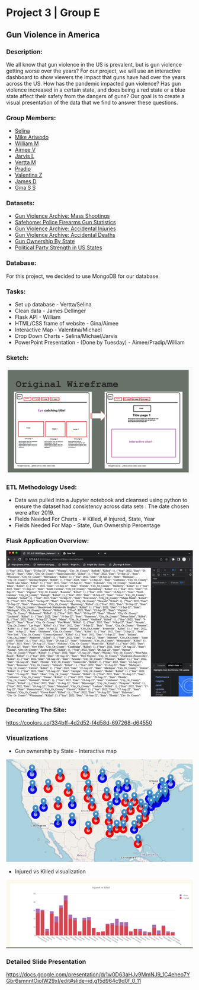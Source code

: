# Project 3 | Group E
## Gun Violence in America

### Description:
<p>We all know that gun violence in the US is prevalent, but is gun violence getting worse over the years? For our project, we will use an interactive  dashboard to show viewers the impact that guns have had over the years across the US. How has the pandemic impacted gun violence? Has gun violence increased in a certain state, and does being a red state or a blue state affect their safety from the dangers of guns? Our goal is to create a visual presentation of the data that we find to answer these questions.</p>

### Group Members:

* <a href="https://github.com/sesu0722">Selina</a>
* <a href="https://github.com/Ariwodo16">Mike Ariwodo</a>
* <a href="https://github.com/WMatthewARC">William M</a>
* <a href="https://github.com/aimeevu">Aimee V</a>
* <a href="https://github.com/jlmamp">Jarvis L</a>
* <a href="https://github.com/vertta">Vertta M</a>
* <a href="https://github.com/pradipraodeo">Pradip</a>
* <a href="https://github.com/vkk125">Valentina Z</a>
* <a href="https://github.com/jdellinger80">James D</a>
* <a href="https://github.com/GigiSchulte">Gina S S</a>

### Datasets:

* <a href="https://www.gunviolencearchive.org/mass-shooting">Gun Violence Archive: Mass Shootings</a>
* <a href="https://www.safehome.org/data/firearms-guns-statistics/#police">Safehome: Police Firearms Gun Statistics</a>
* <a href="https://www.gunviolencearchive.org/accidental-injuries">Gun Violence Archive: Accidental Injuries</a>
* <a href="https://www.gunviolencearchive.org/accidental-deaths">Gun Violence Archive: Accidental Deaths</a>
* <a href="https://worldpopulationreview.com/state-rankings/gun-ownership-by-state">Gun Ownership By State</a>
* <a href="https://en.wikipedia.org/wiki/Political_party_strength_in_U.S._states">Political Party Strength in US States</a>

### Database:

<p>For this project, we decided to use MongoDB for our database.</p>

### Tasks:

* Set up database - Vertta/Selina
* Clean data - James Dellinger
* Flask API - William
* HTML/CSS frame of website - Gina/Aimee
* Interactive Map - Valentina/Michael
* Drop Down Charts - Selina/Michael/Jarvis
* PowerPoint Presentation - (Done by Tuesday) - Aimee/Pradip/William

### Sketch:
![sketch](./image/ReadMe-sketch.png)
### ETL Methodology Used:
* Data was  pulled into a Jupyter notebook and cleansed using python to ensure the dataset had consistency across data sets . The date chosen were after 2019.  
* Fields Needed For Charts - # Killed, # Injured, State, Year
* Fields Needed For Map - State, Gun Ownership Percentage

### Flask Application Overview:

![Flask](./image/Api_accidentalDeath.png )

### Decorating The Site:

https://coolors.co/334bff-4d2d52-f4d58d-697268-d64550

### Visualizations

* Gun ownership by State - Interactive map

![map](./image/mappic.jpg)

* Injured vs Killed visualization

![injured](./image/Readme-injured-killed.png)

### Detailed Slide Presentation
https://docs.google.com/presentation/d/1w0D63aHJv9MmNJ9_1C4eheo7YGbr6smnntOjoIW29xI/edit#slide=id.g15d964c9d0f_0_11
